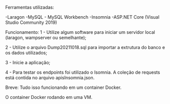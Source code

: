 Ferramentas utilizadas:

-Laragon
-MySQL - MySQL Workbench
-Insomnia
-ASP.NET Core (Visual Studio Community 2019)


Funcionamento:
1 - Utilize algum software para iniciar um servidor local (laragon, wampserver ou semelhante);

2 - Utilize o arquivo Dump20211018.sql para importar a extrutura do banco e os dados utilizados;

3 - Inicie a aplicação;

4 - Para testar os endpoints foi utilizado o Isomnia. A coleção de requests está contida no arquivo apisInsomnia.json.


Breve:
Tudo isso funcionando em um container Docker.

O container Docker rodando em uma VM.
